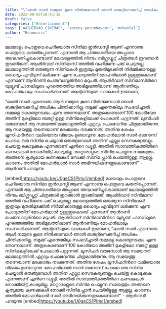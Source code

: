 ```yaml
---
title: "\"ലാല്‍ സാര്‍ നമ്മുടെ കൂടെ നില്‍ക്കുമ്പോള്‍ ഞാന്‍ ബജറ്റിനെക്കുറിച്ച് അധികം ചിന്തിക്കാറില്ല\""
date: 2022-09-05T10:43:18
draft: false
categories: ["Entertainment"]
tags: ['AASHIRVAD CINEMAS', 'antony perumbavoor', 'mohanlal']
author: "Beaumaris"
---
```


മലയാളം പൊതുവെ ചെറിയൊരു സിനിമാ ഇൻഡസ്ട്രി ആണ് എന്നാണു പൊതുവെ കരുതിപ്പോന്നത്. എന്നാൽ ആ ചിന്താഗതിയെ അപ്പാടെ അവഗണിച്ചുകൊണ്ടാണ് മലയാളത്തിൽ നിന്നും ബിഗ്ബഡ്ജറ്റ് ചിത്രങ്ങൾ ഇറങ്ങാൻ തുടങ്ങിയത്. ആശിര്‍വാദ് സിനിമാസ് അതിൽ വഹിക്കുന്ന പങ്ക് ചെറുതല്ല. മലയാളത്തില്‍ ഒരുങ്ങുന്ന സിനിമകള്‍ ഇത്രയും മുതല്‍മുടക്കില്‍ നിര്‍മ്മിക്കാനുള്ള ധൈര്യം എവിടുന്ന് ലഭിക്കുന്ന എന്ന ചോദ്യത്തിന് മോഹന്‍ലാല്‍ ഉള്ളതുകൊണ്ട് എന്നാണ് ആന്‍റണി പെരുമ്പാവൂരിന്‍റെ മറുപടി. ആശിര്‍വാദ് സിനിമാസിന്‍റെ യുട്യൂബ് ചാനലിലൂടെ പുറത്തെത്തിയ അഭിമുഖത്തിലാണ് ആന്‍റണിയും മോഹന്‍ലാലും സംസാരിക്കുന്നത്. ആന്റണിയുടെ വാക്കുകൾ ഇങ്ങനെ,

"ലാല്‍ സാര്‍ എന്നൊരു ആള്‍ നമ്മുടെ കൂടെ നില്‍ക്കുമ്പോള്‍ ഞാന്‍ ബജറ്റിനെക്കുറിച്ച് അധികം ചിന്തിക്കാറില്ല. നമുക്ക് എന്തെങ്കിലും സംഭവിച്ചാല്‍ നമ്മളെ കൊണ്ടുനടക്കും എന്ന തോന്നലാണ്. അതുകൊണ്ടാണ് 100 കോടിയോ അതിന് മുകളിലോ ബജറ്റ് ഉള്ള സിനിമകളിലേക്ക് പോകാന്‍ പറ്റുന്നത്. ലൂസിഫര്‍ വരുമ്പോള്‍ ആ സമയത്ത് മലയാളത്തില്‍ ഏറ്റവും ചെലവേറിയ ചിത്രമായിരുന്നു. ആ സമയത്തു തന്നെയാണ് മരക്കാരും നടക്കുന്നത്. അതിനു ശേഷം ലൂസിഫറിന്‍റെ വലിയൊരു വിജയം ഉണ്ടാവുന്നു .മോഹന്‍ലാല്‍ സാര്‍ ബറോസ് പോലെ ഒരു സിനിമ ചെയ്യാന്‍ ഒരുങ്ങുമ്പോള്‍ അതിന് എല്ലാ സൌകര്യങ്ങളും ചെയ്‍തു കൊടുക്കുക എന്നതാണ് എന്‍റെ ഡ്യൂട്ടി. അതില്‍ സാമ്പത്തികത്തിന്‍റെ കണക്കുകള്‍ നോക്കിയിട്ട് കാര്യമില്ല. മറ്റൊരാളുടെ സിനിമ ചെയ്യുന്ന സമയത്തും അങ്ങനെ കൃത്യമായ കണക്കുകള്‍ നോക്കി സിനിമ പ്ലാന്‍ ചെയ്‍തിട്ടുള്ള ആളല്ല. കാരണം അതില്‍ മോഹന്‍ലാല്‍ സാര്‍ അഭിനയിക്കുന്നതുകൊണ്ടാണ്" - ആന്‍റണി പറയുന്നു

[embed]https://youtu.be/U0geCS1PImc[/embed]
മലയാളം പൊതുവെ ചെറിയൊരു സിനിമാ ഇൻഡസ്ട്രി ആണ് എന്നാണു പൊതുവെ കരുതിപ്പോന്നത്. എന്നാൽ ആ ചിന്താഗതിയെ അപ്പാടെ അവഗണിച്ചുകൊണ്ടാണ് മലയാളത്തിൽ നിന്നും ബിഗ്ബഡ്ജറ്റ് ചിത്രങ്ങൾ ഇറങ്ങാൻ തുടങ്ങിയത്. ആശിര്‍വാദ് സിനിമാസ് അതിൽ വഹിക്കുന്ന പങ്ക് ചെറുതല്ല. മലയാളത്തില്‍ ഒരുങ്ങുന്ന സിനിമകള്‍ ഇത്രയും മുതല്‍മുടക്കില്‍ നിര്‍മ്മിക്കാനുള്ള ധൈര്യം എവിടുന്ന് ലഭിക്കുന്ന എന്ന ചോദ്യത്തിന് മോഹന്‍ലാല്‍ ഉള്ളതുകൊണ്ട് എന്നാണ് ആന്‍റണി പെരുമ്പാവൂരിന്‍റെ മറുപടി. ആശിര്‍വാദ് സിനിമാസിന്‍റെ യുട്യൂബ് ചാനലിലൂടെ പുറത്തെത്തിയ അഭിമുഖത്തിലാണ് ആന്‍റണിയും മോഹന്‍ലാലും സംസാരിക്കുന്നത്. ആന്റണിയുടെ വാക്കുകൾ ഇങ്ങനെ, "ലാല്‍ സാര്‍ എന്നൊരു ആള്‍ നമ്മുടെ കൂടെ നില്‍ക്കുമ്പോള്‍ ഞാന്‍ ബജറ്റിനെക്കുറിച്ച് അധികം ചിന്തിക്കാറില്ല. നമുക്ക് എന്തെങ്കിലും സംഭവിച്ചാല്‍ നമ്മളെ കൊണ്ടുനടക്കും എന്ന തോന്നലാണ്. അതുകൊണ്ടാണ് 100 കോടിയോ അതിന് മുകളിലോ ബജറ്റ് ഉള്ള സിനിമകളിലേക്ക് പോകാന്‍ പറ്റുന്നത്. ലൂസിഫര്‍ വരുമ്പോള്‍ ആ സമയത്ത് മലയാളത്തില്‍ ഏറ്റവും ചെലവേറിയ ചിത്രമായിരുന്നു. ആ സമയത്തു തന്നെയാണ് മരക്കാരും നടക്കുന്നത്. അതിനു ശേഷം ലൂസിഫറിന്‍റെ വലിയൊരു വിജയം ഉണ്ടാവുന്നു .മോഹന്‍ലാല്‍ സാര്‍ ബറോസ് പോലെ ഒരു സിനിമ ചെയ്യാന്‍ ഒരുങ്ങുമ്പോള്‍ അതിന് എല്ലാ സൌകര്യങ്ങളും ചെയ്‍തു കൊടുക്കുക എന്നതാണ് എന്‍റെ ഡ്യൂട്ടി. അതില്‍ സാമ്പത്തികത്തിന്‍റെ കണക്കുകള്‍ നോക്കിയിട്ട് കാര്യമില്ല. മറ്റൊരാളുടെ സിനിമ ചെയ്യുന്ന സമയത്തും അങ്ങനെ കൃത്യമായ കണക്കുകള്‍ നോക്കി സിനിമ പ്ലാന്‍ ചെയ്‍തിട്ടുള്ള ആളല്ല. കാരണം അതില്‍ മോഹന്‍ലാല്‍ സാര്‍ അഭിനയിക്കുന്നതുകൊണ്ടാണ്" - ആന്‍റണി പറയുന്നു [embed]https://youtu.be/U0geCS1PImc[/embed]
